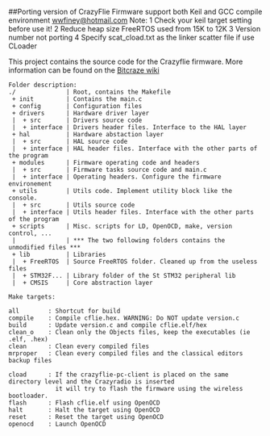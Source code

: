 

##Porting version of CrazyFlie Firmware support both Keil and GCC compile environment
wwfiney@hotmail.com
Note:
1 Check your keil target setting before use it!
2 Reduce heap size FreeRTOS used from 15K to 12K
3 Version number not porting
4 Specify scat_cload.txt as the linker scatter file if use CLoader

This project contains the source code for the Crazyflie firmware. More information can be found on the 
[Bitcraze wiki](http://wiki.bitcraze.se/projects:crazyflie:index)

```
Folder description:
./              | Root, contains the Makefile
 + init         | Contains the main.c
 + config       | Configuration files
 + drivers      | Hardware driver layer
 |  + src       | Drivers source code
 |  + interface | Drivers header files. Interface to the HAL layer
 + hal          | Hardware abstaction layer
 |  + src       | HAL source code
 |  + interface | HAL header files. Interface with the other parts of the program
 + modules      | Firmware operating code and headers
 |  + src       | Firmware tasks source code and main.c
 |  + interface | Operating headers. Configure the firmware environement
 + utils        | Utils code. Implement utility block like the console.
 |  + src       | Utils source code
 |  + interface | Utils header files. Interface with the other parts of the program
 + scripts      | Misc. scripts for LD, OpenOCD, make, version control, ...
 |              | *** The two following folders contains the unmodified files ***
 + lib          | Libraries
 |  + FreeRTOS  | Source FreeRTOS folder. Cleaned up from the useless files
 |  + STM32F... | Library folder of the St STM32 peripheral lib
 |  + CMSIS     | Core abstraction layer

Make targets:

all        : Shortcut for build
compile    : Compile cflie.hex. WARNING: Do NOT update version.c
build      : Update version.c and compile cflie.elf/hex
clean_o    : Clean only the Objects files, keep the executables (ie .elf, .hex)
clean      : Clean every compiled files
mrproper   : Clean every compiled files and the classical editors backup files

cload      : If the crazyflie-pc-client is placed on the same directory level and the Crazyradio is inserted
             it will try to flash the firmware using the wireless bootloader.
flash      : Flash cflie.elf using OpenOCD
halt       : Halt the target using OpenOCD
reset      : Reset the target using OpenOCD
openocd    : Launch OpenOCD
```
